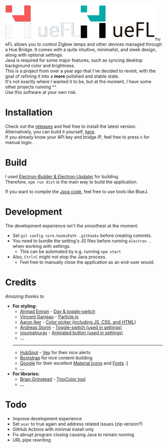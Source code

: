 <img align="left" src="build/hueFL-md.png#gh-dark-mode-only" width="240">
<img align="left" src="build/hueFL-md-inv.png#gh-light-mode-only" width="240">
<br><br><br><br><br>

hueFL allows you to control Zigbee lamps and other devices managed through a Hue Bridge. It comes with a quite intuitive, minimalist, and sleek design, along with optional settings.\
Java is required for some major features, such as syncing desktop background color and brightness.\
This is a project from over a year ago that I've decided to revisit, with the goal of refining it into a **more** polished and stable state.\
It's not exactly where I wanted it to be, but at the moment, I have some other projects running ^^\
Use this software at your own risk.

# Installation

Check out the [releases](https://github.com/AquaJo/hueFL/releases) and feel free to install the latest version.\
Alternatively, you can build it yourself, [here](#build).\
If you already know your API key and bridge IP, feel free to press `k` for manual login.

# Build

I used [Electron-Builder & Electron-Updater](https://www.electron.build/) for building.\
Therefore, `npm run dist` is the main way to build the application.

If you want to compile the [Java code](src/jars/Hue-Ambiance), feel free to use tools like BlueJ.

# Development

The development experience isn't the smoothest at the moment.

- Set `git config core.hooksPath .githooks` before creating commits.
- You need to bundle the setting's JS files before running `electron .` when working with settings.
  - This can be automated by e.g. running `npm start`
- Also, `Ctrl+C` might not stop the Java process.
  - Feel free to manually close the application as an end-user would.

# Credits

_Amazing thanks to_

- **For styling:**
  - [Ahmad Emran](https://codepen.io/ahmadbassamemran) - [Day & toggle-switch](https://codepen.io/ahmadbassamemran/pen/yLBXBmy)
  - [Vincent Garreau](https://github.com/VincentGarreau) - [Particle.js](https://github.com/VincentGarreau/particles.js)
  - [Aaron Iker](https://codepen.io/aaroniker) - [Color picker (including JS, CSS, and HTML)](https://codepen.io/aaroniker/pen/NLjmdz)
  - [Andreas Storm](https://codepen.io/avstorm) - [Toggle-switch (used in settings)](https://codepen.io/avstorm/pen/jOEpBLW)
  - [yourpalnurav](https://codepen.io/yourpalnurav) - [Animated button (used in settings)](https://codepen.io/yourpalnurav/pen/LqNmzL)
  - **...**
  ***
  - [HubSpot](https://github.com/hubspot) - [Vex](https://github.com/hubspot/vex) for their nice alerts
  - [Bootstrap](https://github.com/twbs/bootstrap) for nice content-building
  - [Google](https://www.google.com/) for their excellent [Material Icons](https://fonts.google.com/icons) and [Fonts](https://fonts.google.com/) :]
  - **...**
- **For libraries:**
  - [Brian Grinstead](https://github.com/bgrins) - [TinyColor tool](https://github.com/bgrins/TinyColor)
  - **...**

# Todo

- Improve development experience
- Set `asar` to true again and address related issues (zip version?)
- GitHub Actions with minimal install only
- Fix abrupt program closing causing Java to remain running
- URL pipe rewriting
